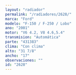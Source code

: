 ```yaml
---
layout: "radiador"
permalink: "/radiadores/2628/"
marca: "Ford"
modelo: "F-150 / F-250 / Lobo"
ano: "2001"
motor: "V6 4.2, V8 4.6,5.4"
transmision: "Automática"
parte: "431383"
clima: "Con clima"
alto: "31 7/8"
ancho: "17"
observaciones: ""
id: "2628"
---
```


